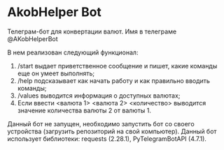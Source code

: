 # AkobHelper Bot
Телеграм-бот для конвертации валют. Имя в телеграме @AKobHelperBot

В нем реализован следующий функционал:
1. /start выдает приветственное сообщение и пишет, какие команды еще он умеет выполнять;
2. /help подсказывает как начать работу и как правильно вводить команды;
3. /values выводится информация о доступных валютах;
4. Если ввести <валюта 1> <валюта 2> <количество> выводится значение количества валюты 2 от валюты 1.

Данный бот не запущен, необходимо запустить бот со своего устройства (загрузить репозиторий на свой компьютер). Данный бот использует библиотеки: requests (2.28.1), PyTelegramBotAPI (4.7.1).
